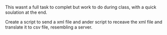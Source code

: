 This wasnt a full task to complet but work to do during class, with a quick soulation at the end.  

Create a script to send a xml file and ander script to receave the xml file and translate it to csv file, resembling a server.
